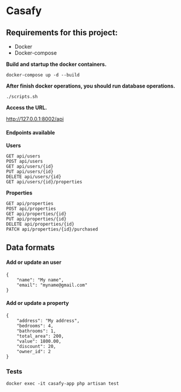 # Casafy

## Requirements for this project:

- Docker
- Docker-compose

**Build and startup the docker containers.**

```
docker-compose up -d --build
```

**After finish docker operations, you should run database operations.**

```
./scripts.sh
```

**Access the URL.**

http://127.0.0.1:8002/api


#### Endpoints available

**Users**

	GET api/users
	POST api/users
	GET api/users/{id}
	PUT api/users/{id}
	DELETE api/users/{id}
	GET api/users/{id}/properties

**Properties**

    GET api/properties
    POST api/properties
    GET api/properties/{id}
    PUT api/properties/{id}
    DELETE api/properties/{id}
    PATCH api/properties/{id}/purchased

## **Data formats**

#### Add or update an user
```
{
	"name": "My name",
	"email": "myname@gmail.com"
}
```

#### Add or update a property
```
{
	"address": "My address",
	"bedrooms": 4,
	"bathrooms": 1,
	"total_area": 200,
	"value": 1800.00,
	"discount": 20,
	"owner_id": 2
}
```

### Tests

```
docker exec -it casafy-app php artisan test
```